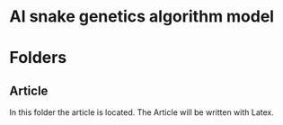 # AI snake genetics algorithm model

# Folders

## Article
In this folder the article is located. The Article will be written with Latex.
